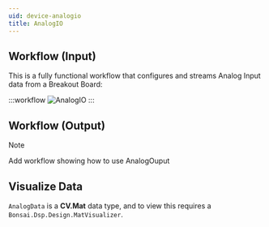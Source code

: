 ```yaml
---
uid: device-analogio
title: AnalogIO
---
```


## Workflow (Input)

This is a fully functional workflow that configures and streams Analog Input data from a Breakout Board:

:::workflow 
![AnalogIO](~/workflows/device-analogio_breakout-board.bonsai)
:::

## Workflow (Output)

> [!Note]
> Add workflow showing how to use AnalogOuput

## Visualize Data

`AnalogData` is a **CV.Mat** data type, and to view this requires a `Bonsai.Dsp.Design.MatVisualizer`.